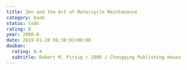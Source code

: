 ```yaml
---
title: Zen and the Art of Motorcycle Maintenance
category: book
status: todo
rating: 0
year: 2006-8
date: 2019-01-28 06:38:01+08:00
douban:
  rating: 8.4
  subtitle: Robert M. Pirsig / 2006 / Chongqing Publishing House
---
```




